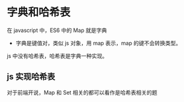 # 字典和哈希表

在 javascript 中，ES6 中的 Map 就是字典

- 字典是键值对，类似 js 对象，用 map 表示，map 的键不会转换类型。

js 中没有哈希表，哈希表是字典一种实现。

## js 实现哈希表

对于前端开说，Map 和 Set 相关的都可以看作是哈希表相关的题
